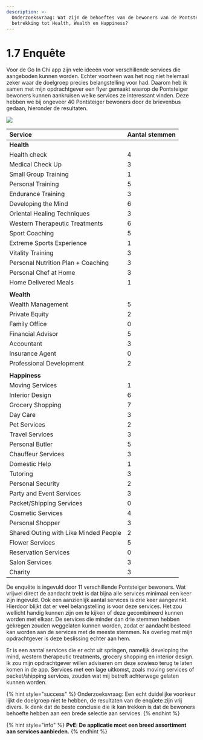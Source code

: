 ```yaml
---
description: >-
  Onderzoeksvraag: Wat zijn de behoeftes van de bewoners van de Pontsteiger met
  betrekking tot Health, Wealth en Happiness?
---
```


# 1.7 Enquête

Voor de Go In Chi app zijn vele ideeën voor verschillende services die aangeboden kunnen worden. Echter voorheen was het nog niet helemaal zeker waar de doelgroep precies belangstelling voor had. Daarom heb ik samen met mijn opdrachtgever een flyer gemaakt waarop de Pontsteiger bewoners kunnen aankruisen welke services ze interessant vinden. Deze hebben we bij ongeveer 40 Pontsteiger bewoners door de brievenbus gedaan, hieronder de resultaten.

![](../.gitbook/assets/giphy.gif)



| **Service** | **Aantal stemmen** |
| :--- | :--- |
| **Health** |  |
| Health check | 4 |
| Medical Check Up | 3 |
| Small Group Training | 1 |
| Personal Training | 5 |
| Endurance Training | 3 |
| Developing the Mind | 6 |
| Oriental Healing Techniques | 3 |
| Western Therapeutic Treatments | 6 |
| Sport Coaching | 5 |
| Extreme Sports Experience | 1 |
| Vitality Training | 3 |
| Personal Nutrition Plan + Coaching | 3 |
| Personal Chef at Home | 3 |
| Home Delivered Meals | 1 |
|  |  |
| **Wealth** |  |
| Wealth Management | 5 |
| Private Equity | 2 |
| Family Office | 0 |
| Financial Advisor | 5 |
| Accountant | 3 |
| Insurance Agent | 0 |
| Professional Development | 2 |
|  |  |
| **Happiness** |  |
| Moving Services | 1 |
| Interior Design | 6 |
| Grocery Shopping | 7 |
| Day Care | 3 |
| Pet Services | 2 |
| Travel Services | 3 |
| Personal Butler | 5 |
| Chauffeur Services | 3 |
| Domestic Help | 1 |
| Tutoring | 3 |
| Personal Security | 2 |
| Party and Event Services | 3 |
| Packet/Shipping Services | 0 |
| Cosmetic Services | 4 |
| Personal Shopper | 3 |
| Shared Outing with Like Minded People | 2 |
| Flower Services | 5 |
| Reservation Services | 0 |
| Salon Services | 3 |
| Charity | 3 |



De enquête is ingevuld door 11 verschillende Pontsteiger bewoners. Wat vrijwel direct de aandacht trekt is dat bijna alle services minimaal een keer zijn ingevuld. Ook een aanzienlijk aantal services is drie keer aangevinkt. Hierdoor blijkt dat er veel belangstelling is voor deze services. Het zou wellicht handig kunnen zijn om te kijken of deze gecombineerd kunnen worden met elkaar. De services die minder dan drie stemmen hebben gekregen zouden weggelaten kunnen worden, zodat er aandacht besteed kan worden aan de services met de meeste stemmen. Na overleg met mijn opdrachtgever is deze beslissing echter aan hem. 

Er is een aantal services die er echt uit springen, namelijk developing the mind, western therapeutic treatments, grocery shopping en interior design. Ik zou mijn opdrachtgever willen adviseren om deze sowieso terug te laten komen in de app. Services met een lage uitkomst, zoals moving services of packet/shipping services, zouden wat mij betreft achterwege gelaten kunnen worden.



{% hint style="success" %}
Onderzoeksvraag: Een echt duidelijke voorkeur lijkt de doelgroep niet te hebben, de resultaten van de enqûete zijn vrij divers. Ik denk dat de beste conclusie die ik kan trekken is dat de bewoners behoefte hebben aan een brede selectie aan services.
{% endhint %}

{% hint style="info" %}
**PvE: De applicatie moet een breed assortiment aan services aanbieden.**
{% endhint %}

